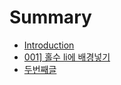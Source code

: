 # Summary

* [Introduction](README.md)
* [001\]  홀수 li에 배경넣기](20161018_01.md)
* [두번째글](20161213_01.md)
